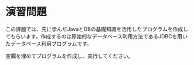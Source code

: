# 演習問題
この課題では、先に学んだJavaとDBの基礎知識を活用したプログラムを作成してもらいます。作成するのは原始的なデータベース利用方法であるJDBCを用いたデータベース利用プログラムです。

空欄を埋めてプログラムを作成し、実行してください。
